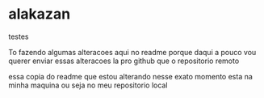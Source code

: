 # alakazan
testes

To fazendo algumas alteracoes aqui no readme porque daqui a pouco vou querer enviar essas alteracoes la pro github que o repositorio remoto

essa copia do readme que estou alterando nesse exato momento esta na minha maquina ou seja no meu repositorio local
